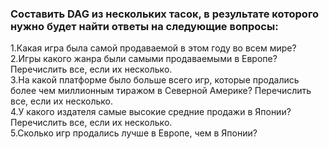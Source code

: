 ### Составить DAG из нескольких тасок, в результате которого нужно будет найти ответы на следующие вопросы:

1.Какая игра была самой продаваемой в этом году во всем мире?  
2.Игры какого жанра были самыми продаваемыми в Европе? Перечислить все, если их несколько.  
3.На какой платформе было больше всего игр, которые продались более чем миллионным тиражом в Северной Америке? Перечислить все, если их несколько.    
4.У какого издателя самые высокие средние продажи в Японии? Перечислить все, если их несколько.    
5.Сколько игр продались лучше в Европе, чем в Японии?  
